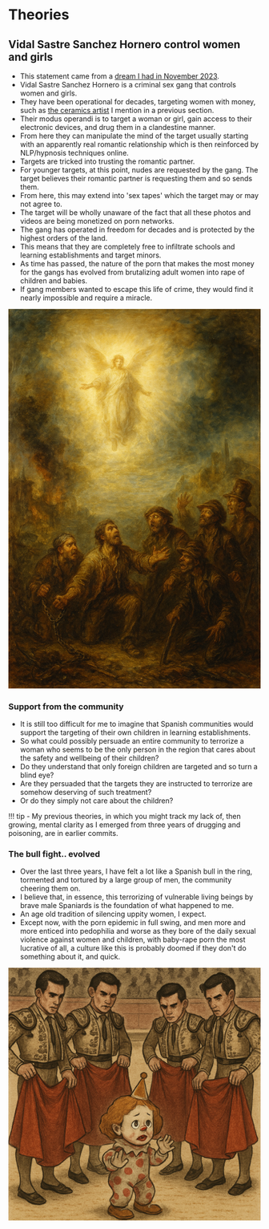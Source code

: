 # Theories

<div id="google_translate_element"></div>
<script type="text/javascript" src="//translate.google.com/translate_a/element.js?cb=googleTranslateElementInit"></script>
<script type="text/javascript">
function googleTranslateElementInit() {
  new google.translate.TranslateElement({pageLanguage: 'en'}, 'google_translate_element');
}
</script>

## Vidal Sastre Sanchez Hornero control women and girls

- This statement came from a [dream I had in November 2023](../timeline/2023/november.md#dreaming-of-jesus-christ).
- Vidal Sastre Sanchez Hornero is a criminal sex gang that controls women and girls.
- They have been operational for decades, targeting women with money, such as [the ceramics artist](../timeline/2023/july.md#plate-lady-early-in-the-month) I mention in a previous section.
- Their modus operandi is to target a woman or girl, gain access to their electronic devices, and drug them in a clandestine manner.
- From here they can manipulate the mind of the target usually starting with an apparently real romantic relationship which is then reinforced by NLP/hypnosis techniques online.
- Targets are tricked into trusting the romantic partner.
- For younger targets, at this point, nudes are requested by the gang. The target believes their romantic partner is requesting them and so sends them.
- From here, this may extend into 'sex tapes' which the target may or may not agree to.
- The target will be wholly unaware of the fact that all these photos and videos are being monetized on porn networks.
- The gang has operated in freedom for decades and is protected by the highest orders of the land.
- This means that they are completely free to infiltrate schools and learning establishments and target minors.
- As time has passed, the nature of the porn that makes the most money for the gangs has evolved from brutalizing adult women into rape of children and babies.
- If gang members wanted to escape this life of crime, they would find it nearly impossible and require a miracle.

![Evil gang redemption](../content/images/evil-gang-redemption.png)

### Support from the community

- It is still too difficult for me to imagine that Spanish communities would support the targeting of their own children in learning establishments.
- So what could possibly persuade an entire community to terrorize a woman who seems to be the only person in the region that cares about the safety and wellbeing of their children?
- Do they understand that only foreign children are targeted and so turn a blind eye?
- Are they persuaded that the targets they are instructed to terrorize are somehow deserving of such treatment?
- Or do they simply not care about the children?

!!! tip
    - My previous theories, in which you might track my lack of, then growing, mental clarity as I emerged from three years of drugging and poisoning, are in earlier commits.

### The bull fight.. evolved

- Over the last three years, I have felt a lot like a Spanish bull in the ring, tormented and tortured by a large group of men, the community cheering them on.
- I believe that, in essence, this terrorizing of vulnerable living beings by brave male Spaniards is the foundation of what happened to me.
- An age old tradition of silencing uppity women, I expect.
- Except now, with the porn epidemic in full swing, and men more and more enticed into pedophilia and worse as they bore of the daily sexual violence against women and children, with baby-rape porn the most lucrative of all, a culture like this is probably doomed if they don't do something about it, and quick.

![The bullfight evolved](../content/images/bull-fight.png)
